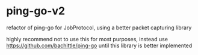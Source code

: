 # ping-go-v2
refactor of ping-go for JobProtocol, using a better packet capturing library

highly recommend not to use this for most purposes, instead use https://github.com/bachittle/ping-go until this library is better implemented
